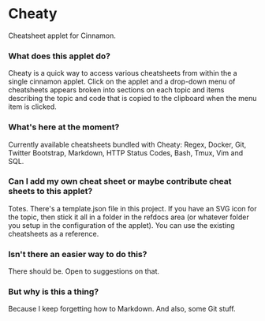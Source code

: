 # Cheaty #

Cheatsheet applet for Cinnamon.

### What does this applet do? ###

Cheaty is a quick way to access various cheatsheets from within the a single cinnamon applet. Click on the applet and a drop-down
menu of cheatsheets appears broken into sections on each topic and items describing the topic and code that is copied to the clipboard
when the menu item is clicked.

### What's here at the moment? ###

Currently available cheatsheets bundled with Cheaty: Regex, Docker, Git, Twitter Bootstrap, Markdown, HTTP Status Codes, Bash, Tmux, Vim and SQL.

### Can I add my own cheat sheet or maybe contribute cheat sheets to this applet? ###

Totes. There's a template.json file in this project. If you have an SVG icon for the topic, then stick it all in a folder
in the refdocs area (or whatever folder you setup in the configuration of the applet). You can use the existing cheatsheets
as a reference.

### Isn't there an easier way to do this? ###

There should be. Open to suggestions on that.

### But why is this a thing? ###

Because I keep forgetting how to Markdown. And also, some Git stuff.
